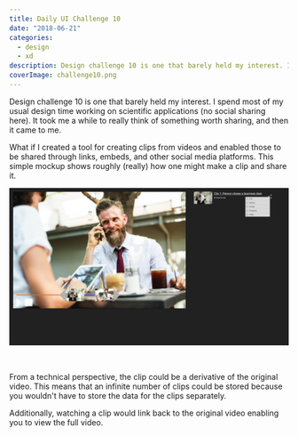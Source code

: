 ```yaml
---
title: Daily UI Challenge 10
date: "2018-06-21"
categories: 
  - design
  - xd
description: Design challenge 10 is one that barely held my interest. I spend most of my usual design time working on scientific applications (no social sharing here). It took me a while to really think of something worth sharing, and then it came to me.
coverImage: challenge10.png
---
```


Design challenge 10 is one that barely held my interest. I spend most of my usual design time working on scientific applications (no social sharing here). It took me a while to really think of something worth sharing, and then it came to me.

What if I created a tool for creating clips from videos and enabled those to be shared through links, embeds, and other social media platforms. This simple mockup shows roughly (really) how one might make a clip and share it.

![Share Clips.png](./images/share-clips.png)

 

From a technical perspective, the clip could be a derivative of the original video. This means that an infinite number of clips could be stored because you wouldn't have to store the data for the clips separately.

Additionally, watching a clip would link back to the original video enabling you to view the full video.
